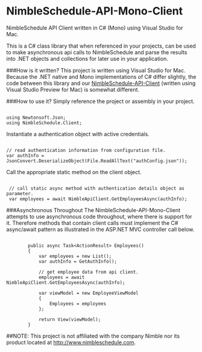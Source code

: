 # NimbleSchedule-API-Mono-Client
NimbleSchedule API Client written in C# (Mono) using Visual Studio for Mac.

This is a C# class library that when referenced in your projects, can be used to make asynchronous api calls to NimbleSchedule
and parse the results into .NET objects and collections for later use in your application.

###How is it written?
This project is written using Visual Studio for Mac. Because the .NET native and Mono implementations of C#
differ slightly, the code between this library and our
<a href="https://github.com/xnodeoncode/NimbleSchedule-API-Client" target="_blank">NimbleSchedule-API-Client</a>
(written using Visual Studio Preview for Mac)
is somewhat different.

###How to use it?
Simply reference the project or assembly in your project.
<pre><code>
using Newtonsoft.Json;
using NimbleSchedule.Client;
</code></pre>

Instantiate a authentication object with active credentials.
<pre><code>
// read authentication information from configuration file.
var authInfo = JsonConvert.DeserializeObject<AuthInfo>(File.ReadAllText("authConfig.json"));
</code></pre>

Call the appropriate static method on the client object.
<pre><code>
 // call static async method with authentication details object as parameter.
 var employees = await NimbleApiClient.GetEmployeesAsync(authInfo);
</code></pre>

###Asynchronous Throughout
The NimbleSchedule-API-Mono-Client attempts to use asynchronous code throughout, where there is support for it. Therefore
methods that contain client calls must implement the C# async/await pattern as illustrated in the ASP.NET MVC controller
call below.
<pre><code>
        public async Task&lt;ActionResult&gt; Employees()
        {
            var employees = new List<Employee>();
            var authInfo = GetAuthInfo();

            // get employee data from api client.
            employees = await NimbleApiClient.GetEmployeesAsync(authInfo);

            var viewModel = new EmployeeViewModel
            {
                Employees = employees
            };

            return View(viewModel);
        }
</code></pre>

##NOTE: This project is not affiliated with the company Nimble nor its product located at http://www.nimbleschedule.com.

